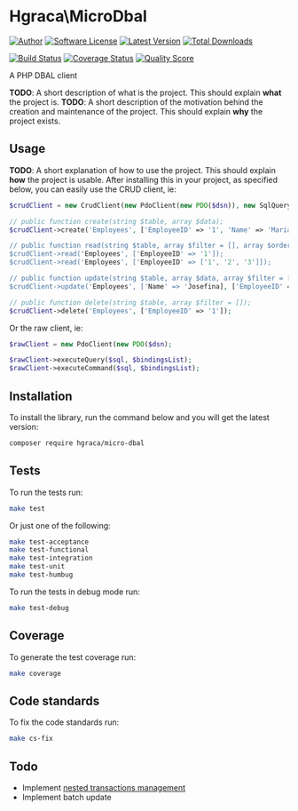 # Hgraca\MicroDbal
[![Author](http://img.shields.io/badge/author-@hgraca-blue.svg?style=flat-square)](https://www.herbertograca.com)
[![Software License](https://img.shields.io/badge/license-MIT-blue.svg?style=flat-square)](LICENSE)
[![Latest Version](https://img.shields.io/github/release/hgraca/php-micro-dbal.svg?style=flat-square)](https://github.com/hgraca/php-micro-dbal/releases)
[![Total Downloads](https://img.shields.io/packagist/dt/hgraca/micro-dbal.svg?style=flat-square)](https://packagist.org/packages/hgraca/micro-dbal)

[![Build Status](https://img.shields.io/scrutinizer/build/g/hgraca/php-micro-dbal.svg?style=flat-square)](https://scrutinizer-ci.com/g/hgraca/php-micro-dbal/build)
[![Coverage Status](https://img.shields.io/scrutinizer/coverage/g/hgraca/php-micro-dbal.svg?style=flat-square)](https://scrutinizer-ci.com/g/hgraca/php-micro-dbal/code-structure)
[![Quality Score](https://img.shields.io/scrutinizer/g/hgraca/php-micro-dbal.svg?style=flat-square)](https://scrutinizer-ci.com/g/hgraca/php-micro-dbal)

A PHP DBAL client

**TODO**: A short description of what is the project. This should explain **what** the project is.
**TODO**: A short description of the motivation behind the creation and maintenance of the project. This should explain **why** the project exists.

## Usage

**TODO**: A short explanation of how to use the project. This should explain **how** the project is usable.
After installing this in your project, as specified below, you can easily use the CRUD client, ie:

```php
$crudClient = new CrudClient(new PdoClient(new PDO($dsn)), new SqlQueryBuilder());

// public function create(string $table, array $data);
$crudClient->create('Employees', ['EmployeeID' => '1', 'Name' => 'Maria]);

// public function read(string $table, array $filter = [], array $orderBy = [], int $limit = 30, int $offset = 1): array;
$crudClient->read('Employees', ['EmployeeID' => '1']);
$crudClient->read('Employees', ['EmployeeID' => ['1', '2', '3']]);

// public function update(string $table, array $data, array $filter = []);
$crudClient->update('Employees', ['Name' => 'Josefina], ['EmployeeID' => '1']);

// public function delete(string $table, array $filter = []);
$crudClient->delete('Employees', ['EmployeeID' => '1']);
```
Or the raw client, ie:

```php
$rawClient = new PdoClient(new PDO($dsn);

$rawClient->executeQuery($sql, $bindingsList);
$rawClient->executeCommand($sql, $bindingsList);
```

## Installation

To install the library, run the command below and you will get the latest version:

```bash
composer require hgraca/micro-dbal
```

## Tests

To run the tests run:
```bash
make test
```
Or just one of the following:
```bash
make test-acceptance
make test-functional
make test-integration
make test-unit
make test-humbug
```
To run the tests in debug mode run:
```bash
make test-debug
```

## Coverage

To generate the test coverage run:
```bash
make coverage
```

## Code standards

To fix the code standards run:
```bash
make cs-fix
```

## Todo

- Implement [nested transactions management](http://php.net/manual/en/pdo.begintransaction.php#116669)
- Implement batch update
